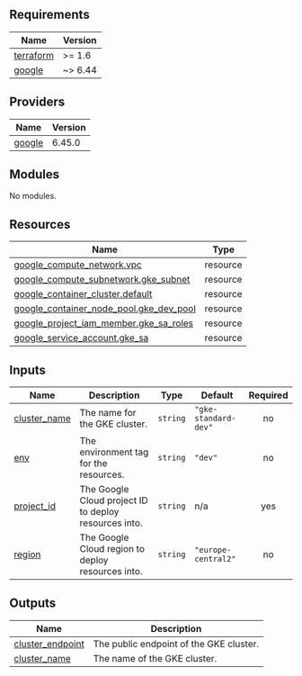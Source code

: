 <!-- BEGIN_TF_DOCS -->
## Requirements

| Name | Version |
|------|---------|
| <a name="requirement_terraform"></a> [terraform](#requirement\_terraform) | >= 1.6 |
| <a name="requirement_google"></a> [google](#requirement\_google) | ~> 6.44 |

## Providers

| Name | Version |
|------|---------|
| <a name="provider_google"></a> [google](#provider\_google) | 6.45.0 |

## Modules

No modules.

## Resources

| Name | Type |
|------|------|
| [google_compute_network.vpc](https://registry.terraform.io/providers/hashicorp/google/latest/docs/resources/compute_network) | resource |
| [google_compute_subnetwork.gke_subnet](https://registry.terraform.io/providers/hashicorp/google/latest/docs/resources/compute_subnetwork) | resource |
| [google_container_cluster.default](https://registry.terraform.io/providers/hashicorp/google/latest/docs/resources/container_cluster) | resource |
| [google_container_node_pool.gke_dev_pool](https://registry.terraform.io/providers/hashicorp/google/latest/docs/resources/container_node_pool) | resource |
| [google_project_iam_member.gke_sa_roles](https://registry.terraform.io/providers/hashicorp/google/latest/docs/resources/project_iam_member) | resource |
| [google_service_account.gke_sa](https://registry.terraform.io/providers/hashicorp/google/latest/docs/resources/service_account) | resource |

## Inputs

| Name | Description | Type | Default | Required |
|------|-------------|------|---------|:--------:|
| <a name="input_cluster_name"></a> [cluster\_name](#input\_cluster\_name) | The name for the GKE cluster. | `string` | `"gke-standard-dev"` | no |
| <a name="input_env"></a> [env](#input\_env) | The environment tag for the resources. | `string` | `"dev"` | no |
| <a name="input_project_id"></a> [project\_id](#input\_project\_id) | The Google Cloud project ID to deploy resources into. | `string` | n/a | yes |
| <a name="input_region"></a> [region](#input\_region) | The Google Cloud region to deploy resources into. | `string` | `"europe-central2"` | no |

## Outputs

| Name | Description |
|------|-------------|
| <a name="output_cluster_endpoint"></a> [cluster\_endpoint](#output\_cluster\_endpoint) | The public endpoint of the GKE cluster. |
| <a name="output_cluster_name"></a> [cluster\_name](#output\_cluster\_name) | The name of the GKE cluster. |
<!-- END_TF_DOCS -->
